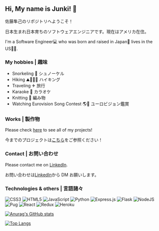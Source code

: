 ## Hi, My name is Junki! 👋

佐藤隼己のリポジトリへようこそ！

日本生まれ日本育ちのソフトウェアエンジニアです。現在はアメリカ在住。

I'm a Software Engineer💻 who was born and raised in Japan🗾 lives in the US🗽🌈.

### My hobbies | 趣味

- Snorkeling 🤿 シュノーケル
- Hiking ⛰️🚶🏻‍♂️ ハイキング
- Traveling ✈ 旅行
- Karaoke 🎤 カラオケ
- Knitting 🧶 編み物
- Watching Eurovision Song Contest 🌎🎵 ユーロビジョン鑑賞

### Works | 製作物

Please check [here](https://j00nk1.github.io/) to see all of my projects!

今までのプロジェクトは[こちら](https://j00nk1.github.io/)をご参照ください！

### Contact | お問い合わせ

Please contact me on [LinkedIn](https://www.linkedin.com/in/junki-sato-7bb773208/).

お問い合わせは[LinkedIn](https://www.linkedin.com/in/junki-sato-7bb773208/)から DM お願いします。

### Technologies & others | 言語諸々

![CSS3](https://img.shields.io/badge/css3-%231572B6.svg?style=for-the-badge&logo=css3&logoColor=white) ![HTML5](https://img.shields.io/badge/html5-%23E34F26.svg?style=for-the-badge&logo=html5&logoColor=white) ![JavaScript](https://img.shields.io/badge/javascript-%23323330.svg?style=for-the-badge&logo=javascript&logoColor=%23F7DF1E) ![Python](https://img.shields.io/badge/python-3670A0?style=for-the-badge&logo=python&logoColor=ffdd54) ![Express.js](https://img.shields.io/badge/express.js-%23404d59.svg?style=for-the-badge&logo=express&logoColor=%2361DAFB) ![Flask](https://img.shields.io/badge/flask-%23000.svg?style=for-the-badge&logo=flask&logoColor=white) ![NodeJS](https://img.shields.io/badge/node.js-6DA55F?style=for-the-badge&logo=node.js&logoColor=white) ![Pug](https://img.shields.io/badge/Pug-FFF?style=for-the-badge&logo=pug&logoColor=A86454)
![React](https://img.shields.io/badge/react-%2320232a.svg?style=for-the-badge&logo=react&logoColor=%2361DAFB) ![Redux](https://img.shields.io/badge/redux-%23593d88.svg?style=for-the-badge&logo=redux&logoColor=white) ![Heroku](https://img.shields.io/badge/heroku-%23430098.svg?style=for-the-badge&logo=heroku&logoColor=white)

[![Anurag's GitHub stats](https://github-readme-stats.vercel.app/api?username=j00nk1&hide=stars&count_private=true&show_icons=true&theme=gruvbox)](https://github.com/j00nk1/github-readme-stats)

[![Top Langs](https://github-readme-stats.vercel.app/api/top-langs/?username=j00nk1&layout=compact&theme=gruvbox)](https://github.com/j00nk1/github-readme-stats)
